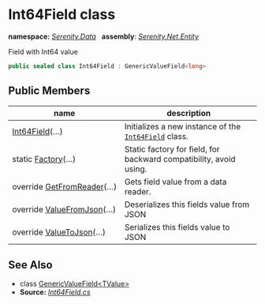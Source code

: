 # Int64Field class
**namespace:** *[Serenity.Data](../README.md#serenity.data-namespace)*   **assembly**: *[Serenity.Net.Entity](../README.md)*

Field with Int64 value

```csharp
public sealed class Int64Field : GenericValueField<long>
```

## Public Members

| name | description |
| --- | --- |
| [Int64Field](Int64Field/Int64Field.md)(…) | Initializes a new instance of the [`Int64Field`](Int64Field.md) class. |
| static [Factory](Int64Field/Factory.md)(…) | Static factory for field, for backward compatibility, avoid using. |
| override [GetFromReader](Int64Field/GetFromReader.md)(…) | Gets field value from a data reader. |
| override [ValueFromJson](Int64Field/ValueFromJson.md)(…) | Deserializes this fields value from JSON |
| override [ValueToJson](Int64Field/ValueToJson.md)(…) | Serializes this fields value to JSON |

## See Also

* class [GenericValueField&lt;TValue&gt;](GenericValueField-1.md)
* **Source:** *[Int64Field.cs](https://github.com/serenity-is/Serenity/blob/master/src/Serenity.Net.Entity/FieldTypes/Int64Field.cs)*